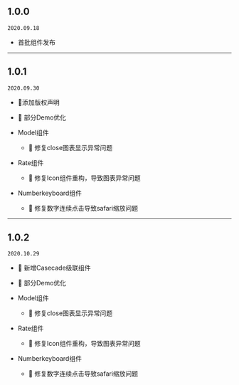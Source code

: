 ## 1.0.0
`2020.09.18`

- 首批组件发布

---

## 1.0.1
`2020.09.30`

- 🎊添加版权声明

- 🔨 部分Demo优化

- Model组件
  - 🐛 修复close图表显示异常问题

- Rate组件
  - 🔨 修复Icon组件重构，导致图表异常问题
  
- Numberkeyboard组件
  - 🐛 修复数字连续点击导致safari缩放问题

---

## 1.0.2
`2020.10.29`

- 🎊 新增Casecade级联组件

- 🔨 部分Demo优化

- Model组件
  - 🐛 修复close图表显示异常问题

- Rate组件
  - 🔨 修复Icon组件重构，导致图表异常问题
  
- Numberkeyboard组件
  - 🐛 修复数字连续点击导致safari缩放问题
